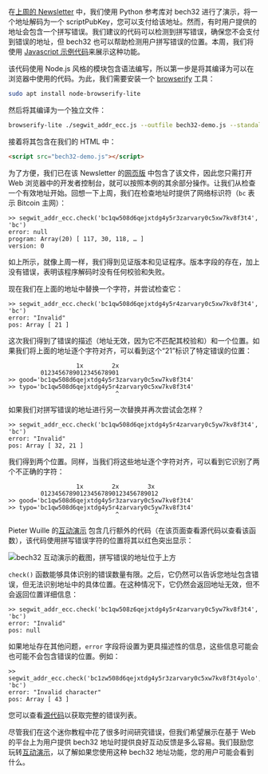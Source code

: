 在[上周的 Newsletter][Newsletter #40 bech32] 中，我们使用 Python 参考库对 bech32 进行了演示，将一个地址解码为一个 scriptPubKey，您可以支付给该地址。然而，有时用户提供的地址会包含一个拼写错误。我们建议的代码可以检测到拼写错误，确保您不会支付到错误的地址，但 bech32 也可以帮助检测用户拼写错误的位置。本周，我们将使用 [Javascript 示例代码][javascript sample code]来展示这种功能。

该代码使用 Node.js 风格的模块包含语法编写，所以第一步是将其编译为可以在浏览器中使用的代码。为此，我们需要安装一个 [browserify][] 工具：

```bash
sudo apt install node-browserify-lite
```

然后将其编译为一个独立文件：

```bash
browserify-lite ./segwit_addr_ecc.js --outfile bech32-demo.js --standalone segwit_addr_ecc
```

接着将其包含在我们的 HTML 中：

```html
<script src="bech32-demo.js"></script>
```

为了方便，我们已在该 Newsletter 的[网页版][Newsletter #41 bech32] 中包含了该文件，因此您只需打开 Web 浏览器中的开发者控制台，就可以按照本例的其余部分操作。让我们从检查一个有效地址开始。回想一下上周，我们在检查地址时提供了网络标识符（`bc` 表示 Bitcoin 主网）：

```text
>> segwit_addr_ecc.check('bc1qw508d6qejxtdg4y5r3zarvary0c5xw7kv8f3t4', 'bc')
error: null
program: Array(20) [ 117, 30, 118, … ]
version: 0
```

如上所示，就像上周一样，我们得到见证版本和见证程序。版本字段的存在，加上没有错误，表明该程序解码时没有任何校验和失败。

现在我们在上面的地址中替换一个字符，并尝试检查它：

```text
>> segwit_addr_ecc.check('bc1qw508d6qejxtdg4y5r4zarvary0c5xw7kv8f3t4', 'bc')
error: "Invalid"
pos: Array [ 21 ]
```

这次我们得到了错误的描述（地址无效，因为它不匹配其校验和）和一个位置。如果我们将上面的地址逐个字符对齐，可以看到这个“21”标识了特定错误的位置：

```text
                   1x        2x
         0123456789012345678901
>> good='bc1qw508d6qejxtdg4y5r3zarvary0c5xw7kv8f3t4'
>> typo='bc1qw508d6qejxtdg4y5r4zarvary0c5xw7kv8f3t4'
                              ^
```

如果我们对拼写错误的地址进行另一次替换并再次尝试会怎样？

```text
>> segwit_addr_ecc.check('bc1qw508d6qejxtdg4y5r4zarvary0c5yw7kv8f3t4', 'bc')
error: "Invalid"
pos: Array [ 32, 21 ]
```

我们得到两个位置。同样，当我们将这些地址逐个字符对齐，可以看到它识别了两个不正确的字符：

```text
                   1x        2x        3x
         012345678901234567890123456789012
>> good='bc1qw508d6qejxtdg4y5r3zarvary0c5xw7kv8f3t4'
>> typo='bc1qw508d6qejxtdg4y5r4zarvary0c5yw7kv8f3t4'
                              ^          ^
```

Pieter Wuille 的[互动演示][interactive demo] 包含几行额外的代码（在该页面查看源代码以查看该函数），该代码使用拼写错误字符的位置将其以红色突出显示：

![bech32 互动演示的截图，拼写错误的地址位于上方](/img/posts/2019-04-bech32-demo.png)

`check()` 函数能够具体识别的错误数量有限。之后，它仍然可以告诉您地址包含错误，但无法识别地址中的具体位置。在这种情况下，它仍然会返回地址无效，但不会返回位置详细信息：

```text
>> segwit_addr_ecc.check('bc1qw508z6qejxtdg4y5r4zarvary0c5yw7kv8f3t4', 'bc')
error: "Invalid"
pos: null
```

如果地址存在其他问题，`error` 字段将设置为更具描述性的信息，这些信息可能会也可能不会包含错误的位置。例如：

```text
>> segwit_addr_ecc.check('bc1zw508d6qejxtdg4y5r3zarvary0c5xw7kv8f3t4yolo', 'bc')
error: "Invalid character"
pos: Array [ 43 ]
```

您可以查看[源代码][bech32 errors]以获取完整的错误列表。

尽管我们在这个迷你教程中花了很多时间研究错误，但我们希望展示在基于 Web 的平台上为用户提供 bech32 地址时提供良好互动反馈是多么容易。我们鼓励您玩转[互动演示][interactive demo]，以了解如果您使用这种 bech32 地址功能，您的用户可能会看到什么。

<script src="/misc/bech32-demo.js"></script>
[browserify]: http://browserify.org/
[javascript sample code]: https://github.com/sipa/bech32/tree/master/ecc/javascript
[interactive demo]: http://bitcoin.sipa.be/bech32/demo/demo.html
[bech32 errors]: https://github.com/sipa/bech32/blob/master/ecc/javascript/segwit_addr_ecc.js#L54
[newsletter #40 bech32]: /en/newsletters/2019/04/02/#bech32-sending-support
[newsletter #41 bech32]: /zh/newsletters/2019/04/09/#bech32-发送支持
